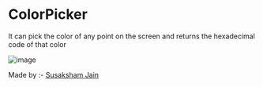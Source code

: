 # ColorPicker
It can pick the color of any point on  the screen and returns the hexadecimal code of that color


![image](https://user-images.githubusercontent.com/97833029/206244644-4e9ea0df-be49-4a8b-9309-8e3cbd1c985d.png)

Made by :- [Susaksham Jain](https://twitter.com/Susaksham08)


